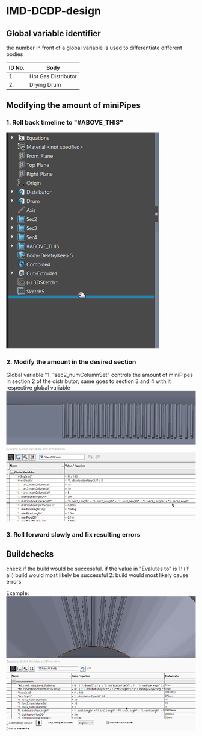 # IMD-DCDP-design
## Global variable identifier
the number in front of a global variable is used to differentiate different bodies 

| ID No.  | Body |
| ------------- | ------------- |
| 1.  | Hot Gas Distributor  |
| 2.  | Drying Drum  |

## Modifying the amount of miniPipes 
### 1. Roll back timeline to "#ABOVE_THIS"
![](https://github.com/saltyfishie98/IMD-DCDP-design/blob/master/assets/miniPipeNumDemo_step1.gif)

### 2. Modify the amount in the desired section
Global variable "1. 1sec2_numColumnSet" controls the amount of miniPipes in section 2 of the 
distributor; same goes to section 3 and 4 with it respective global variable
![](https://github.com/saltyfishie98/IMD-DCDP-design/blob/master/assets/miniPipeNumDemo_step2.gif)

### 3. Roll forward slowly and fix resulting errors

## Buildchecks
check if the build would be successful. if the value in "Evalutes to" is 
1: (if all) build would most likely be successful
2: build would most likely cause errors 

Example:
![](https://github.com/saltyfishie98/IMD-DCDP-design/blob/master/assets/checksDemo.gif)
